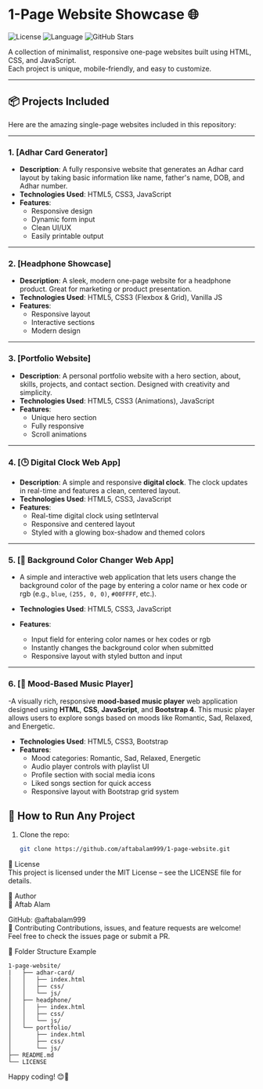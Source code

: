 # 1-Page Website Showcase 🌐

![License](https://img.shields.io/badge/license-MIT-blue )
![Language](https://img.shields.io/badge/language-HTML5%20%7C%20CSS3%20%7C%20JavaScript-orange )
![GitHub Stars](https://img.shields.io/github/stars/aftabalam999/1-page-website?style=social )

A collection of minimalist, responsive one-page websites built using HTML, CSS, and JavaScript.  
Each project is unique, mobile-friendly, and easy to customize.

---

## 📦 Projects Included

Here are the amazing single-page websites included in this repository:

---

### 1. [Adhar Card Generator]
- **Description**: A fully responsive website that generates an Adhar card layout by taking basic information like name, father's name, DOB, and Adhar number.
- **Technologies Used**: HTML5, CSS3, JavaScript
- **Features**:
  - Responsive design
  - Dynamic form input
  - Clean UI/UX
  - Easily printable output

---

### 2. [Headphone Showcase]
- **Description**: A sleek, modern one-page website for a headphone product. Great for marketing or product presentation.
- **Technologies Used**: HTML5, CSS3 (Flexbox & Grid), Vanilla JS
- **Features**:
  - Responsive layout
  - Interactive sections
  - Modern design

---

### 3. [Portfolio Website]
- **Description**: A personal portfolio website with a hero section, about, skills, projects, and contact section. Designed with creativity and simplicity.
- **Technologies Used**: HTML5, CSS3 (Animations), JavaScript
- **Features**:
  - Unique hero section
  - Fully responsive
  - Scroll animations
 
---

### 4. [🕒 Digital Clock Web App]
- **Description**: A simple and responsive **digital clock**. The clock updates in real-time and features a clean, centered layout.
- **Technologies Used**: HTML5, CSS3, JavaScript
- **Features**:
  - Real-time digital clock using setInterval
  - Responsive and centered layout
  - Styled with a glowing box-shadow and themed colors

---

### 5. [🎨 Background Color Changer Web App]
- A simple and interactive web application that lets users change the background color of the page by entering a color name or hex code or rgb (e.g., `blue`, `(255, 0, 0)`, `#00FFFF`, etc.).

- **Technologies Used**: HTML5, CSS3, JavaScript
- **Features**:
  - Input field for entering color names or hex codes or rgb 
  - Instantly changes the background color when submitted
  - Responsive layout with styled button and input
---

### 6. [🎵 Mood-Based Music Player]
-A visually rich, responsive **mood-based music player** web application designed using **HTML**, **CSS**, **JavaScript**, and **Bootstrap 4**. This music player allows users to explore songs based on moods like Romantic, Sad, Relaxed, and Energetic.


- **Technologies Used**: HTML5, CSS3, Bootstrap
- **Features**:
  - Mood categories: Romantic, Sad, Relaxed, Energetic
  - Audio player controls with playlist UI
  - Profile section with social media icons
  - Liked songs section for quick access
  - Responsive layout with Bootstrap grid system
    
## 🚀 How to Run Any Project

1. Clone the repo:
   ```bash
   git clone https://github.com/aftabalam999/1-page-website.git

📄 License <br>
This project is licensed under the MIT License – see the LICENSE file for details.

👤 Author<br>
👤 Aftab Alam

GitHub: @aftabalam999 <br>
🤝 Contributing
Contributions, issues, and feature requests are welcome!
Feel free to check the issues page or submit a PR.

📁 Folder Structure Example
```
1-page-website/
|   ├── adhar-card/
│   │   ├── index.html
│   │   ├── css/
│   │   └── js/
│   ├── headphone/
│   │   ├── index.html
│   │   ├── css/
│   │   └── js/
│   └── portfolio/
│       ├── index.html
│       ├── css/
│       └── js/
├── README.md
└── LICENSE
```
Happy coding! 😊🚀

